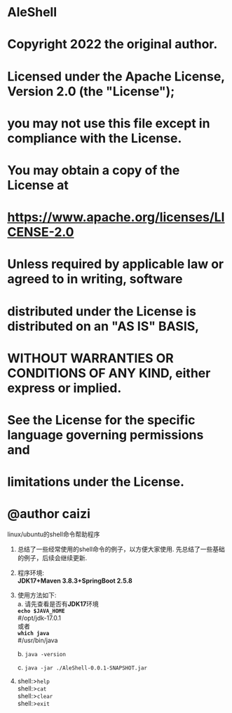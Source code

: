 # AleShell
#
# Copyright 2022 the original author.
#
# Licensed under the Apache License, Version 2.0 (the "License");
# you may not use this file except in compliance with the License.
# You may obtain a copy of the License at
#
#      https://www.apache.org/licenses/LICENSE-2.0
#
# Unless required by applicable law or agreed to in writing, software
# distributed under the License is distributed on an "AS IS" BASIS,
# WITHOUT WARRANTIES OR CONDITIONS OF ANY KIND, either express or implied.
# See the License for the specific language governing permissions and
# limitations under the License.
#
# @author caizi

linux/ubuntu的shell命令帮助程序
1.  总结了一些经常使用的shell命令的例子，以方便大家使用.
    先总结了一些基础的例子，后续会继续更新.

2.  程序环境:  
    **JDK17+Maven 3.8.3+SpringBoot 2.5.8**

3.  使用方法如下:  
    a. 请先查看是否有**JDK17**环境  
    **`echo $JAVA_HOME`**  
      #/opt/jdk-17.0.1  
    或者  
    **`which java`**  
    #/usr/bin/java
    
    b. `java -version`

    c. `java -jar ./AleShell-0.0.1-SNAPSHOT.jar`
    
4.  shell:>`help`  
    shell:>`cat`  
    shell:>`clear`  
    shell:>`exit`

       
       
